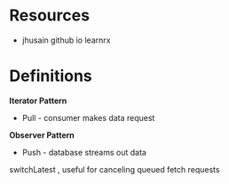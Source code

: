 # Resources

- jhusain github io learnrx

# Definitions

**Iterator Pattern**

- Pull - consumer makes data request

**Observer Pattern**

- Push - database streams out data

switchLatest , useful for canceling queued fetch requests
